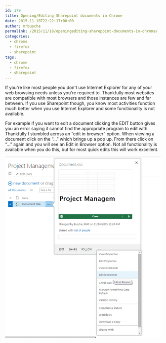 ```yaml
---
id: 179
title: Opening/Editing Sharepoint documents in Chrome
date: 2015-11-18T22:22:17+00:00
author: mrbusche
permalink: /2015/11/18/openingediting-sharepoint-documents-in-chrome/
categories:
  - chrome
  - firefox
  - sharepoint
tags:
  - chrome
  - firefox
  - sharepoint
---
```


If you're like most people you don't use Internet Explorer for any of your web browsing needs unless you're required to. Thankfully most websites are compatible with most browsers and those instances are few and far between. If you use Sharepoint though, you know most activities function much better when you use Internet Explorer and some functionality is not available.

For example if you want to edit a document clicking the EDIT button gives you an error saying it cannot find the appropriate program to edit with. Thankfully I stumbled across an &#8220;edit in browser&#8221; option. When viewing a document click on the &#8220;&#8230;&#8221; which brings up a pop up. From there click on &#8220;&#8230;&#8221; again and you will see an Edit in Browser option. Not all functionality is available when you do this, but for most quick edits this will work excellent.

 <img src="./EditSharepointDocumentInChrome.png" alt="EditSharepointDocumentInChrome" />
